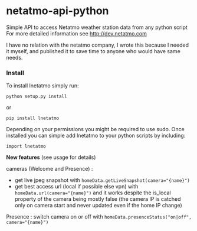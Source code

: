 netatmo-api-python
==================

Simple API to access Netatmo weather station data from any python script
For more detailed information see http://dev.netatmo.com

I have no relation with the netatmo company, I wrote this because I needed it myself,
and published it to save time to anyone who would have same needs.

### Install ###

To install lnetatmo simply run:

    python setup.py install

  or

    pip install lnetatmo

Depending on your permissions you might be required to use sudo.
Once installed you can simple add lnetatmo to your python scripts by including:

    import lnetatmo

**New features** (see usage for details)

cameras (Welcome and Presence) : 
 - get live jpeg snapshot with `homeData.getLiveSnapshot(camera="{name}")`
 - get best access url (local if possible else vpn) with `homeData.url(camera="{name}")` and it works despite the is_local property of the camera being mostly false (the camera IP is catched only on camera start and never updated even if the home IP change)

Presence : switch camera on or off with `homeData.presenceStatus("on|off", camera="{name}")`
